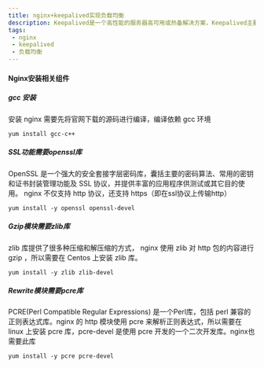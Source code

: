 ```yaml
---
title: nginx+keepalived实现负载均衡
description: Keepalived是一个高性能的服务器高可用或热备解决方案，Keepalived主要来防止服务器单点故障的发生问题，可以通过其与Nginx的配合实现web服务端的高可用。
tags:
 - nginx
 - keepalived
 - 负载均衡
---
```


#### Nginx安装相关组件

##### gcc 安装

安装 nginx 需要先将官网下载的源码进行编译，编译依赖 gcc 环境

```
yum install gcc-c++
```



#####  SSL功能需要openssl库

OpenSSL 是一个强大的安全套接字层密码库，囊括主要的密码算法、常用的密钥和证书封装管理功能及 SSL 协议，并提供丰富的应用程序供测试或其它目的使用。
nginx 不仅支持 http 协议，还支持 https（即在ssl协议上传输http）

```
yum install -y openssl openssl-devel
```



##### Gzip模块需要zlib库

zlib 库提供了很多种压缩和解压缩的方式， nginx 使用 zlib 对 http 包的内容进行 gzip ，所以需要在 Centos 上安装 zlib 库。

```
yum install -y zlib zlib-devel
```



##### Rewrite模块需要pcre库

PCRE(Perl Compatible Regular Expressions) 是一个Perl库，包括 perl 兼容的正则表达式库。nginx 的 http 模块使用 pcre 来解析正则表达式，所以需要在 linux 上安装 pcre 库，pcre-devel 是使用 pcre 开发的一个二次开发库。nginx也需要此库

```
yum install -y pcre pcre-devel
```

